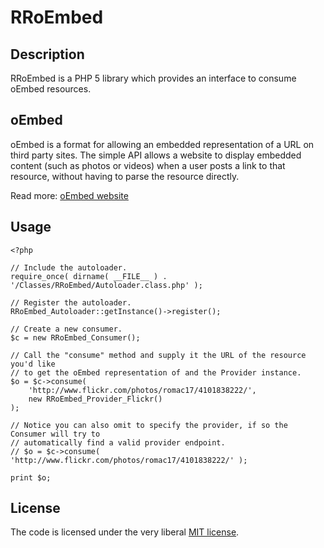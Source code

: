 RRoEmbed
========

Description
-----------

RRoEmbed is a PHP 5 library which provides an interface to consume oEmbed resources.

oEmbed
------

oEmbed is a format for allowing an embedded representation of a URL on third party sites.
The simple API allows a website to display embedded content (such as photos or videos)
when a user posts a link to that resource, without having to parse the resource directly.

Read more: [oEmbed website](http://www.oembed.com/)

Usage
-----

    <?php

    // Include the autoloader.
    require_once( dirname( __FILE__ ) . '/Classes/RRoEmbed/Autoloader.class.php' );

    // Register the autoloader.
    RRoEmbed_Autoloader::getInstance()->register();

    // Create a new consumer.
    $c = new RRoEmbed_Consumer();

    // Call the "consume" method and supply it the URL of the resource you'd like
    // to get the oEmbed representation of and the Provider instance.
    $o = $c->consume(
        'http://www.flickr.com/photos/romac17/4101838222/',
        new RRoEmbed_Provider_Flickr()
    );
    
    // Notice you can also omit to specify the provider, if so the Consumer will try to
    // automatically find a valid provider endpoint.
    // $o = $c->consume( 'http://www.flickr.com/photos/romac17/4101838222/' );
    
    print $o;
    
License
-------

The code is licensed under the very liberal [MIT license](http://opensource.org/licenses/mit-license.html).